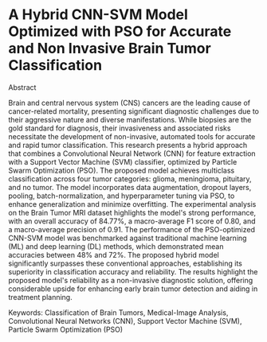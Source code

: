 # A Hybrid CNN-SVM Model Optimized with PSO for Accurate and Non Invasive Brain Tumor Classification

Abstract

Brain and central nervous system (CNS) cancers are the leading cause of cancer-related mortality, presenting significant diagnostic challenges due to their aggressive nature and diverse manifestations. While biopsies are the gold standard for diagnosis, their invasiveness and associated risks necessitate the development of non-invasive, automated tools for accurate and rapid tumor classification. This research presents a hybrid approach that combines a Convolutional Neural Network (CNN) for feature extraction with a Support Vector Machine (SVM) classifier, optimized by Particle Swarm Optimization (PSO). The proposed model achieves multiclass classification across four tumor categories: glioma, meningioma, pituitary, and no tumor. The model incorporates data augmentation, dropout layers, pooling, batch-normalization, and hyperparameter tuning via PSO, to enhance generalization and minimize overfitting. The experimental analysis on the Brain Tumor MRI dataset highlights the model's strong performance, with an overall accuracy of 84.77%, a macro-average F1 score of 0.80, and a macro-average precision of 0.91. The performance of the PSO-optimized CNN-SVM model was benchmarked against traditional machine learning (ML) and deep learning (DL) methods, which demonstrated mean accuracies between 48% and 72%. The proposed hybrid model significantly surpasses these conventional approaches, establishing its superiority in classification accuracy and reliability. The results highlight the proposed model's reliability as a non-invasive diagnostic solution, offering considerable upside for enhancing early brain tumor detection and aiding in treatment planning.

Keywords: Classification of Brain Tumors, Medical-Image Analysis, Convolutional Neural Networks (CNN), Support Vector Machine (SVM), Particle Swarm Optimization (PSO)
